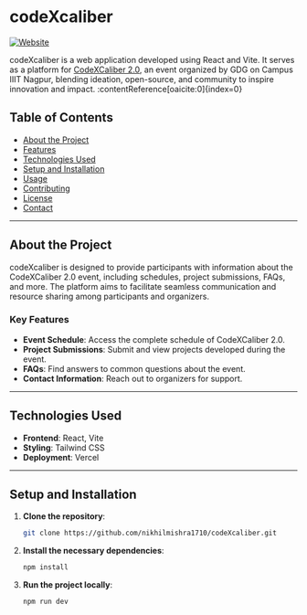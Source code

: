 # codeXcaliber

[![Website](https://img.shields.io/badge/website-live-blue)](https://codexcaliber.vercel.app/)

codeXcaliber is a web application developed using React and Vite. It serves as a platform for [CodeXCaliber 2.0](https://www.codexcaliber.tech/), an event organized by GDG on Campus IIIT Nagpur, blending ideation, open-source, and community to inspire innovation and impact. :contentReference[oaicite:0]{index=0}

## Table of Contents

- [About the Project](#about-the-project)
- [Features](#features)
- [Technologies Used](#technologies-used)
- [Setup and Installation](#setup-and-installation)
- [Usage](#usage)
- [Contributing](#contributing)
- [License](#license)
- [Contact](#contact)

---

## About the Project

codeXcaliber is designed to provide participants with information about the CodeXCaliber 2.0 event, including schedules, project submissions, FAQs, and more. The platform aims to facilitate seamless communication and resource sharing among participants and organizers.

### Key Features

- **Event Schedule**: Access the complete schedule of CodeXCaliber 2.0.
- **Project Submissions**: Submit and view projects developed during the event.
- **FAQs**: Find answers to common questions about the event.
- **Contact Information**: Reach out to organizers for support.

---

## Technologies Used

- **Frontend**: React, Vite
- **Styling**: Tailwind CSS
- **Deployment**: Vercel

---

## Setup and Installation

1. **Clone the repository**:
   ```bash
   git clone https://github.com/nikhilmishra1710/codeXcaliber.git

2. **Install the necessary dependencies**:
    ```bash
    npm install

3. **Run the project locally**:
    ```bash
    npm run dev